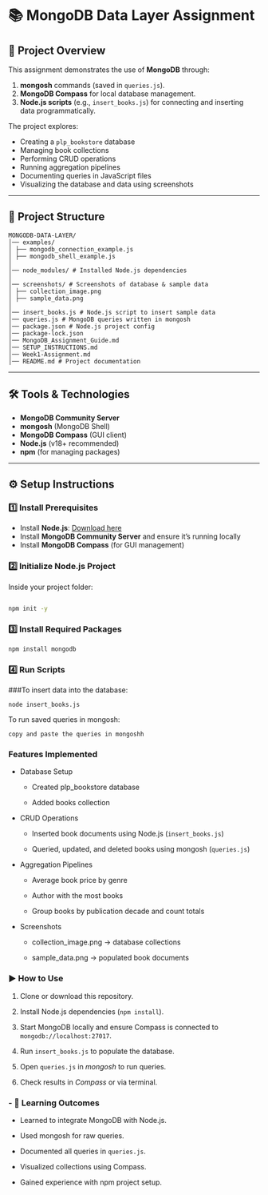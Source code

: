 # 📚 MongoDB Data Layer Assignment

## 📌 Project Overview
This assignment demonstrates the use of **MongoDB** through:
1. **mongosh** commands (saved in `queries.js`).
2. **MongoDB Compass** for local database management.
3. **Node.js scripts** (e.g., `insert_books.js`) for connecting and inserting data programmatically.

The project explores:
- Creating a `plp_bookstore` database
- Managing book collections
- Performing CRUD operations
- Running aggregation pipelines
- Documenting queries in JavaScript files
- Visualizing the database and data using screenshots

---

## 📂 Project Structure
```
MONGODB-DATA-LAYER/
│── examples/
│ ├── mongodb_connection_example.js
│ ├── mongodb_shell_example.js
│
│── node_modules/ # Installed Node.js dependencies
│
│── screenshots/ # Screenshots of database & sample data
│ ├── collection_image.png
│ ├── sample_data.png
│
│── insert_books.js # Node.js script to insert sample data
│── queries.js # MongoDB queries written in mongosh
│── package.json # Node.js project config
│── package-lock.json
│── MongoDB_Assignment_Guide.md
│── SETUP_INSTRUCTIONS.md
│── Week1-Assignment.md
│── README.md # Project documentation

```
---

## 🛠️ Tools & Technologies
- **MongoDB Community Server**
- **mongosh** (MongoDB Shell)
- **MongoDB Compass** (GUI client)
- **Node.js** (v18+ recommended)
- **npm** (for managing packages)

---

## ⚙️ Setup Instructions

### 1️⃣ Install Prerequisites 

- Install **Node.js**: [Download here](https://nodejs.org/)
- Install **MongoDB Community Server** and ensure it’s running locally
- Install **MongoDB Compass** (for GUI management)

### 2️⃣ Initialize Node.js Project
Inside your project folder:

```bash

npm init -y

```

### 3️⃣ Install Required Packages
```
npm install mongodb
```
### 4️⃣ Run Scripts

###To insert data into the database:

```
node insert_books.js
```
To run saved queries in mongosh:
```
copy and paste the queries in mongoshh
```
### Features Implemented

- Database Setup

  - Created plp_bookstore database
  
  - Added books collection

- CRUD Operations

  - Inserted book documents using Node.js (`insert_books.js`)
  
  - Queried, updated, and deleted books using mongosh (`queries.js`)

- Aggregation Pipelines

  - Average book price by genre
  
  - Author with the most books

  - Group books by publication decade and count totals

- Screenshots

  - collection_image.png → database collections
  
  - sample_data.png → populated book documents

### ▶️ How to Use

1. Clone or download this repository.

2. Install Node.js dependencies (`npm install`).

3. Start MongoDB locally and ensure Compass is connected to `mongodb://localhost:27017`.

4. Run `insert_books.js` to populate the database.

5. Open `queries.js` in *mongosh* to run queries.

6. Check results in *Compass* or via terminal.

### - 📖 Learning Outcomes

  - Learned to integrate MongoDB with Node.js.
  
  - Used mongosh for raw queries.
  
  - Documented all queries in `queries.js`.
  
  - Visualized collections using Compass.
  
  - Gained experience with npm project setup.
